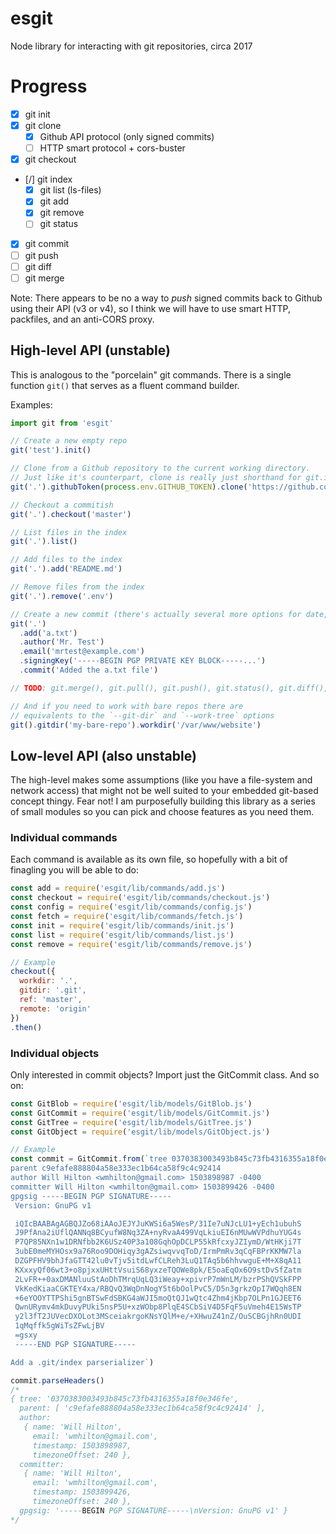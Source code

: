 # esgit
Node library for interacting with git repositories, circa 2017

# Progress
- [x] git init
- [x] git clone
  - [x] Github API protocol (only signed commits)
  - [ ] HTTP smart protocol + cors-buster
- [x] git checkout
- [/] git index
  - [x] git list (ls-files)
  - [x] git add
  - [x] git remove
  - [ ] git status
- [x] git commit
- [ ] git push
- [ ] git diff
- [ ] git merge

Note: There appears to be no a way to *push* signed commits back to Github using their API (v3 or v4), so I think we will have to use smart HTTP, packfiles, and an anti-CORS proxy.

## High-level API (unstable)

This is analogous to the "porcelain" git commands. There is a single function `git()` that serves as a fluent command builder.

Examples:

```js
import git from 'esgit'

// Create a new empty repo
git('test').init()

// Clone from a Github repository to the current working directory.
// Just like it's counterpart, clone is really just shorthand for git.init(); git.fetch(); git.checkout();
git('.').githubToken(process.env.GITHUB_TOKEN).clone('https://github.com/wmhilton/esgit')

// Checkout a commitish
git('.').checkout('master')

// List files in the index
git('.').list()

// Add files to the index
git('.').add('README.md')

// Remove files from the index
git('.').remove('.env')

// Create a new commit (there's actually several more options for date, committer)
git('.')
  .add('a.txt')
  .author('Mr. Test')
  .email('mrtest@example.com')
  .signingKey('-----BEGIN PGP PRIVATE KEY BLOCK-----...')
  .commit('Added the a.txt file')

// TODO: git.merge(), git.pull(), git.push(), git.status(), git.diff(), git.tag(), git.branch(), etc

// And if you need to work with bare repos there are
// equivalents to the `--git-dir` and `--work-tree` options
git().gitdir('my-bare-repo').workdir('/var/www/website')
```

## Low-level API (also unstable)

The high-level makes some assumptions (like you have a file-system and network access) that might not be well suited
to your embedded git-based concept thingy. Fear not! I am
purposefully building this library as a series of small modules
so you can pick and choose features as you need them.

### Individual commands

Each command is available as its own file, so hopefully with
a bit of finagling you will be able to do:

```js
const add = require('esgit/lib/commands/add.js')
const checkout = require('esgit/lib/commands/checkout.js')
const config = require('esgit/lib/commands/config.js')
const fetch = require('esgit/lib/commands/fetch.js')
const init = require('esgit/lib/commands/init.js')
const list = require('esgit/lib/commands/list.js')
const remove = require('esgit/lib/commands/remove.js')

// Example
checkout({
  workdir: '.',
  gitdir: '.git',
  ref: 'master',
  remote: 'origin'
})
.then()

```

### Individual objects

Only interested in commit objects? Import just the GitCommit class. And so on:

```js
const GitBlob = require('esgit/lib/models/GitBlob.js')
const GitCommit = require('esgit/lib/models/GitCommit.js')
const GitTree = require('esgit/lib/models/GitTree.js')
const GitObject = require('esgit/lib/models/GitObject.js')

// Example
const commit = GitCommit.from(`tree 0370383003493b845c73fb4316355a18f0e346fe
parent c9efafe888804a58e333ec1b64ca58f9c4c92414
author Will Hilton <wmhilton@gmail.com> 1503898987 -0400
committer Will Hilton <wmhilton@gmail.com> 1503899426 -0400
gpgsig -----BEGIN PGP SIGNATURE-----
 Version: GnuPG v1

 iQIcBAABAgAGBQJZo68iAAoJEJYJuKWSi6a5WesP/31Ie7uNJcLU1+yEch1ubuhS
 J9PfAna2iUflQANNq8BCyufW8Nq3ZA+nyRvaA499VqLkiuEI6nMUwWVPdhuYUG4s
 P7QP85NXn1w1DRNfbb2K6USz40P3a108GqhOpDCLP55kRfcxyJZIymD/WtHKji7T
 3ubE0meMYHOsx9a76Roo9DOHiqy3gAZsiwqvvqToD/IrmPmRv3qCqFBPrKKMW7la
 DZGPFHV9bhJfaGTT42lu0vTjv5itdLwfCLReh3LuQ1TAq5b6hhvwguE+M+X8qA11
 KXxxyQf06wt3+o8pjxxUHttVsuiS68yxzeTQOWe8pk/E5oaEqOx6O9stDvSfZatm
 2LvFR++0axDMANluuStAoDhTMrqUqLQ3iWeay+xpivrP7mWnLM/bzrPShQVSkFPP
 VkKedKiaaCGKTEY4xa/RBQvQ3WqDnNogY5t6bOolPvC5/D5n3grkzOpI7WQqh8EN
 +6eYOOYTTPShi5gnBTSwFdSBKG4aWJI5moQtQJ1wQtc4Zhm4jKbp7OLPn1GJEET6
 QwnURymv4mkDuvyPUki5nsP5U+xzWObp8PlqE4SCbSiV4D5FqF5uVmeh4E15WsTP
 y2l3fT2JUVecDXOLot3MSceiakrgoKNsYQlM+e/+XHwuZ41nZ/OuSCBGjhRn0UDI
 1qMqffk5gWiTsZFwLjBV
 =gsxy
 -----END PGP SIGNATURE-----

Add a .git/index parserializer`)

commit.parseHeaders()
/*
{ tree: '0370383003493b845c73fb4316355a18f0e346fe',
  parent: [ 'c9efafe888804a58e333ec1b64ca58f9c4c92414' ],
  author:
   { name: 'Will Hilton',
     email: 'wmhilton@gmail.com',
     timestamp: 1503898987,
     timezoneOffset: 240 },
  committer:
   { name: 'Will Hilton',
     email: 'wmhilton@gmail.com',
     timestamp: 1503899426,
     timezoneOffset: 240 },
  gpgsig: '-----BEGIN PGP SIGNATURE-----\nVersion: GnuPG v1' }
*/
```

